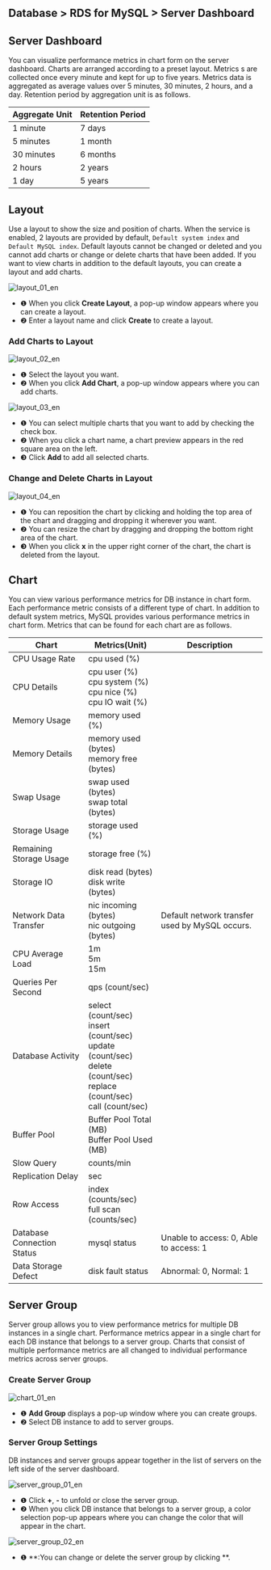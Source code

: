## Database > RDS for MySQL > Server Dashboard

## Server Dashboard

You can visualize performance metrics in chart form on the server dashboard. Charts are arranged according to a preset layout. Metrics s are collected once every minute and kept for up to five years. Metrics data is aggregated as average values over 5 minutes, 30 minutes, 2 hours, and a day. Retention period by aggregation unit is as follows.

| Aggregate Unit | Retention Period |
|----------------|------------------| 
| 1 minute       | 7 days           |
| 5 minutes      | 1 month          |
| 30 minutes     | 6 months         |
| 2 hours        | 2 years          |
| 1 day          | 5 years          |

## Layout

Use a layout to show the size and position of charts. When the service is enabled, 2 layouts are provided by default, `Default system index` and `Default MySQL index`. Default layouts cannot be changed or deleted and you cannot add charts or change or delete charts that have been added. If you want to view charts in addition to the default layouts, you can create a layout and add charts.

![layout_01_en](https://static.toastoven.net/prod_rds/23.04.11/layout_01_en.png)

* ❶ When you click **Create Layout**, a pop-up window appears where you can create a layout.
* ❷ Enter a layout name and click **Create** to create a layout.

### Add Charts to Layout

![layout_02_en](https://static.toastoven.net/prod_rds/23.04.11/layout_02_en.png)

* ❶ Select the layout you want.
* ❷ When you click **Add Chart**, a pop-up window appears where you can add charts.

![layout_03_en](https://static.toastoven.net/prod_rds/23.04.11/layout_03_en.png)

* ❶ You can select multiple charts that you want to add by checking the check box.
* ❷ When you click a chart name, a chart preview appears in the red square area on the left.
* ❸ Click **Add** to add all selected charts.

### Change and Delete Charts in Layout

![layout_04_en](https://static.toastoven.net/prod_rds/23.04.11/layout_04_en.png)

* ❶ You can reposition the chart by clicking and holding the top area of the chart and dragging and dropping it wherever you want.
* ❷ You can resize the chart by dragging and dropping the bottom right area of the chart.
* ❸ When you click **x** in the upper right corner of the chart, the chart is deleted from the layout.

## Chart

You can view various performance metrics for DB instance in chart form. Each performance metric consists of a different type of chart. In addition to default system metrics, MySQL provides various performance metrics in chart form. Metrics that can be found for each chart are as follows.

| Chart                      | Metrics(Unit)                                                                                                                        | Description                                    |
|----------------------------|--------------------------------------------------------------------------------------------------------------------------------------|------------------------------------------------|
| CPU Usage Rate             | cpu used (%)                                                                                                                         |                                                |
| CPU Details                | cpu user (%)<br/>cpu system (%)<br/>cpu nice (%)<br/>cpu IO wait (%)                                                                 |                                                |
| Memory Usage               | memory used (%)                                                                                                                      |                                                |
| Memory Details             | memory used (bytes)<br/>memory free (bytes)                                                                                          |                                                |
| Swap Usage                 | swap used (bytes)<br> swap total (bytes)                                                                                             |                                                |
| Storage Usage              | storage used (%)                                                                                                                     |                                                |
| Remaining Storage Usage    | storage free (%)                                                                                                                     |                                                |
| Storage IO                 | disk read (bytes)<br> disk write (bytes)                                                                                             |                                                |
| Network Data Transfer      | nic incoming (bytes)<br> nic outgoing (bytes)                                                                                        | Default network transfer used by MySQL occurs. |
| CPU Average Load           | 1m<br/>5m<br/>15m                                                                                                                    |                                                |
| Queries Per Second         | qps (count/sec)                                                                                                                      |                                                |
| Database Activity          | select (count/sec)<br/>insert (count/sec)<br/>update (count/sec)<br/>delete (count/sec)<br/>replace (count/sec)<br/>call (count/sec) |                                                |
| Buffer Pool                | Buffer Pool Total (MB)<br/>Buffer Pool Used (MB)                                                                                     |                                                |
| Slow Query                 | counts/min                                                                                                                           |                                                |
| Replication Delay          | sec                                                                                                                                  |                                                |
| Row Access                 | index (counts/sec)<br/>full scan (counts/sec)                                                                                        |                                                |
| Database Connection Status | mysql status                                                                                                                         | Unable to access: 0, Able to access: 1         |
| Data Storage Defect        | disk fault status                                                                                                                    | Abnormal: 0, Normal: 1                         |

## Server Group

Server group allows you to view performance metrics for multiple DB instances in a single chart. Performance metrics appear in a single chart for each DB instance that belongs to a server group. Charts that consist of multiple performance metrics are all changed to individual performance metrics across server groups.

### Create Server Group

![chart_01_en](https://static.toastoven.net/prod_rds/23.04.11/chart_01_en.png)

* ❶ **Add Group** displays a pop-up window where you can create groups.
* ❷ Select DB instance to add to server groups.

### Server Group Settings

DB instances and server groups appear together in the list of servers on the left side of the server dashboard.

![server_group_01_en](https://static.toastoven.net/prod_rds/23.04.11/server_group_01_en.png)

* ❶ Click **+**, **-** to unfold or close the server group.
* ❷ When you click DB instance that belongs to a server group, a color selection pop-up appears where you can change the color that will appear in the chart.

![server_group_02_en](https://static.toastoven.net/prod_rds/23.04.11/server_group_02_en.png)

* ❶ **:You can change or delete the server group by clicking **.